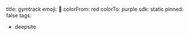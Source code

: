 title: gymtrack
emoji: 🐳
colorFrom: red
colorTo: purple
sdk: static
pinned: false
tags:
  - deepsite
